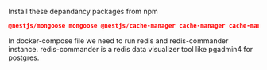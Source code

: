Install these depandancy packages from npm 
```json
@nestjs/mongoose mongoose @nestjs/cache-manager cache-manager cache-manager-redis-store@2.0.0 @nestjs/config
```
In docker-compose file we need to run redis and redis-commander instance. redis-commander is a redis data visualizer tool like pgadmin4 for postgres.


